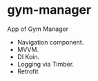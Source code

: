 # gym-manager
App of Gym Manager

- Navigation component.
- MVVM.
- DI Koin.
- Logging via Timber.
- Retrofit
